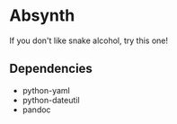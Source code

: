 Absynth
=======

If you don't like snake alcohol, try this one!

Dependencies
------------

* python-yaml
* python-dateutil
* pandoc
